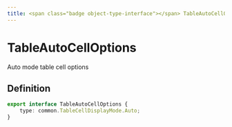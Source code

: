 ```yaml
---
title: <span class="badge object-type-interface"></span> TableAutoCellOptions
---
```

# <span class="badge object-type-interface"></span> TableAutoCellOptions

Auto mode table cell options

## Definition

```typescript
export interface TableAutoCellOptions {
	type: common.TableCellDisplayMode.Auto;
}

```
